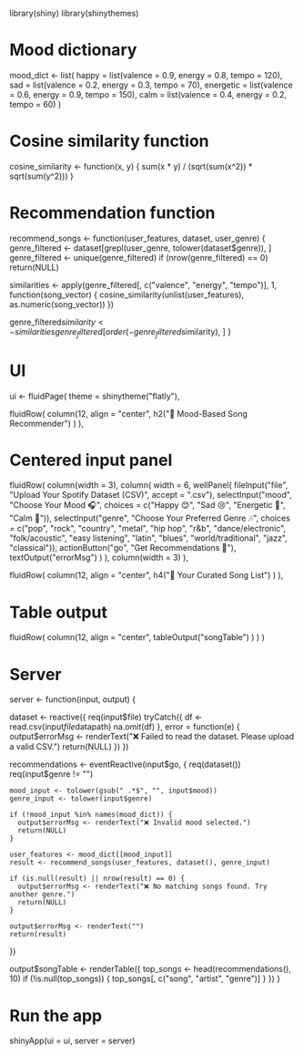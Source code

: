 library(shiny)
library(shinythemes)

# Mood dictionary
mood_dict <- list(
  happy = list(valence = 0.9, energy = 0.8, tempo = 120),
  sad = list(valence = 0.2, energy = 0.3, tempo = 70),
  energetic = list(valence = 0.6, energy = 0.9, tempo = 150),
  calm = list(valence = 0.4, energy = 0.2, tempo = 60)
)

# Cosine similarity function
cosine_similarity <- function(x, y) {
  sum(x * y) / (sqrt(sum(x^2)) * sqrt(sum(y^2)))
}

# Recommendation function
recommend_songs <- function(user_features, dataset, user_genre) {
  genre_filtered <- dataset[grepl(user_genre, tolower(dataset$genre)), ]
  genre_filtered <- unique(genre_filtered)
  if (nrow(genre_filtered) == 0) return(NULL)
  
  similarities <- apply(genre_filtered[, c("valence", "energy", "tempo")], 1, function(song_vector) {
    cosine_similarity(unlist(user_features), as.numeric(song_vector))
  })
  
  genre_filtered$similarity <- similarities
  genre_filtered[order(-genre_filtered$similarity), ]
}

# UI
ui <- fluidPage(
  theme = shinytheme("flatly"),
  
  fluidRow(
    column(12, align = "center",
           h2("🎵 Mood-Based Song Recommender")
    )
  ),  
  # Centered input panel
  fluidRow(
    column(width = 3),
    column(
      width = 6,
      wellPanel(
        fileInput("file", "Upload Your Spotify Dataset (CSV)", accept = ".csv"),
        selectInput("mood", "Choose Your Mood 🎧",
                    choices = c("Happy 😊", "Sad 😢", "Energetic 💪", "Calm 🌙")),
        selectInput("genre", "Choose Your Preferred Genre 🎶",
                    choices = c("pop", "rock", "country", "metal", "hip hop", "r&b", 
                                "dance/electronic", "folk/acoustic", "easy listening", 
                                "latin", "blues", "world/traditional", "jazz", "classical")),
        actionButton("go", "Get Recommendations 🎯"),
        textOutput("errorMsg")
      )
    ),
    column(width = 3)
  ),
  
  fluidRow(
    column(12, align = "center",
           h4("🎵 Your Curated Song List")
    )
  ),
  
  # Table output
  fluidRow(
    column(12, align = "center",
           tableOutput("songTable")
    )
  )
)

# Server
server <- function(input, output) {
  
  dataset <- reactive({
    req(input$file)
    tryCatch({
      df <- read.csv(input$file$datapath)
      na.omit(df)
    }, error = function(e) {
      output$errorMsg <- renderText("❌ Failed to read the dataset. Please upload a valid CSV.")
      return(NULL)
    })
  })
  
  recommendations <- eventReactive(input$go, {
    req(dataset())
    req(input$genre != "")
    
    mood_input <- tolower(gsub(" .*$", "", input$mood))
    genre_input <- tolower(input$genre)
    
    if (!mood_input %in% names(mood_dict)) {
      output$errorMsg <- renderText("❌ Invalid mood selected.")
      return(NULL)
    }
    
    user_features <- mood_dict[[mood_input]]
    result <- recommend_songs(user_features, dataset(), genre_input)
    
    if (is.null(result) || nrow(result) == 0) {
      output$errorMsg <- renderText("❌ No matching songs found. Try another genre.")
      return(NULL)
    }
    
    output$errorMsg <- renderText("")
    return(result)
  })
  
  output$songTable <- renderTable({
    top_songs <- head(recommendations(), 10)
    if (!is.null(top_songs)) {
      top_songs[, c("song", "artist", "genre")]
    }
  })
}

# Run the app
shinyApp(ui = ui, server = server)

